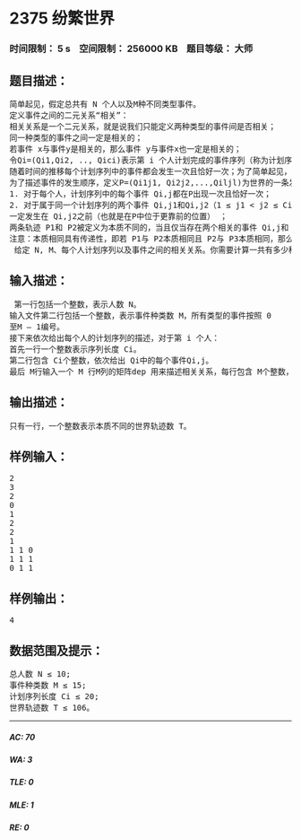 # 2375 纷繁世界    
### 时间限制： 5 s&nbsp;&nbsp;&nbsp;&nbsp;空间限制： 256000 KB&nbsp;&nbsp;&nbsp;&nbsp;题目等级： 大师  
## 题目描述：  

<pre>
简单起见，假定总共有 N 个人以及M种不同类型事件。   
定义事件之间的二元关系“相关”：   
相关关系是一个二元关系，就是说我们只能定义两种类型的事件间是否相关；   
同一种类型的事件之间一定是相关的；   
若事件 x与事件y是相关的，那么事件 y与事件x也一定是相关的；   
令Qi=(Qi1,Qi2, .., Qici)表示第 i 个人计划完成的事件序列（称为计划序列），Ci表示Qi的长度。Qi中每个事件Qi,j都是 M种事件中的某一种，且同一种类型的事件可以发生多次。   
随着时间的推移每个计划序列中的事件都会发生一次且恰好一次；为了简单起见，不会有任何两个事件发生在同一时刻。   
为了描述事件的发生顺序，定义P=(Qi1j1, Qi2j2,...,Qiljl)为世界的一条发展轨迹，P是满足如下条件的有序序列：   
1. 对于每个人，计划序列中的每个事件 Qi,j都在P出现一次且恰好一次；   
2. 对于属于同一个计划序列的两个事件 Qi,j1和Qi,j2（1 ≤ j1 < j2 ≤ Ci），Qi,j1  
一定发生在 Qi,j2之前（也就是在P中位于更靠前的位置） ；
两条轨迹 P1和 P2被定义为本质不同的，当且仅当存在两个相关的事件 Qi,j和 Qu,v，他们在 P1和 P2中发生的先后顺序不同，也就是说，如果在 P1中 Qi,j发生在Qu,v之前且在P2中Qi,j发生在Qu,v之后，那么 P1和P2就是本质不同的；如果在P1中Qi,j发生在 Qu,v之后且在P2中Qi,j发生在 Qu,v之前，那么P1和P2也是本质不同的；   
注意：本质相同具有传递性，即若 P1与 P2本质相同且 P2与 P3本质相同，那么P1与P3一定也本质相同。   
 给定 N, M、每个人计划序列以及事件之间的相关关系。你需要计算一共有多少种本质不同的世界运行轨迹。
</pre>
  
  
## 输入描述：  

<pre>
 第一行包括一个整数，表示人数 N。   
输入文件第二行包括一个整数，表示事件种类数 M，所有类型的事件按照 0  
至M – 1编号。   
接下来依次给出每个人的计划序列的描述，对于第 i 个人：   
首先一行一个整数表示序列长度 Ci。   
第二行包含 Ci个整数，依次给出 Qi中的每个事件Qi,j。   
最后 M行输入一个 M 行M列的矩阵dep 用来描述相关关系，每行包含 M个整数，都是 0 或者 1。dep(i,j)表示矩阵自上往下的第 i 行，自左往右的第 j 列所包含的整数。若dep(i, j)的值为1，那么第 i 类事件和第j 类事件就是相关的，否则这两类事件不相关。
</pre>
  
  
## 输出描述：  

<pre>
只有一行，一个整数表示本质不同的世界轨迹数 T。
</pre>
  
  
## 样例输入：  

<pre>
2   
3   
2   
0   
1   
2   
2   
1   
1 1 0   
1 1 1   
0 1 1
</pre>
  
  
## 样例输出：  

<pre>
4 
</pre>
  
  
## 数据范围及提示：  

<pre>
总人数 N ≤ 10;   
事件种类数 M ≤ 15;   
计划序列长度 Ci ≤ 20;   
世界轨迹数 T ≤ 106。
</pre>
  
  
***  

##### AC: 70  
##### WA: 3  
##### TLE: 0  
##### MLE: 1  
##### RE: 0  
